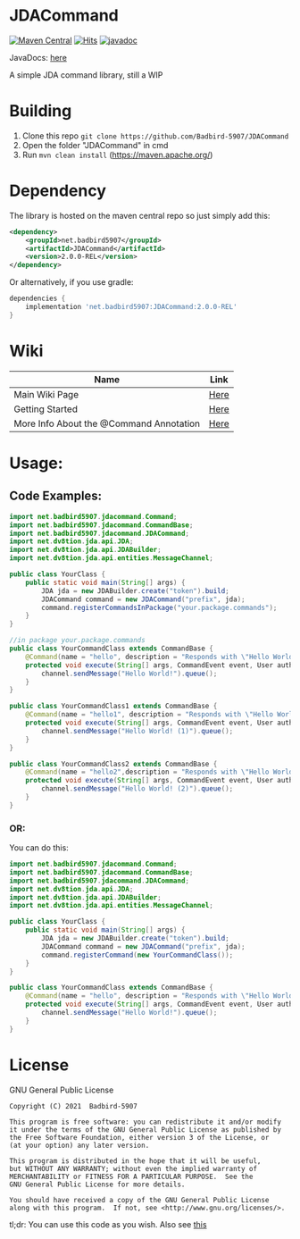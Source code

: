# JDACommand
[![Maven Central](https://img.shields.io/maven-central/v/net.badbird5907/JDACommand.svg?label=Maven%20Central&style=for-the-badge)](https://search.maven.org/search?q=g:%22net.badbird5907%22%20AND%20a:%22JDACommand%22)
[![Hits](https://hits.seeyoufarm.com/api/count/incr/badge.svg?url=https%3A%2F%2Fgithub.com%2FBadbird-5907%2FJDACommand&count_bg=%236EFF00&title_bg=%23555555&icon=&icon_color=%23E7E7E7&title=Views+%28as+of+21%2F05%2F06%29&edge_flat=true)](https://hits.seeyoufarm.com)
[![javadoc](https://javadoc.io/badge2/net.badbird5907/JDACommand/javadoc.svg)](https://javadoc.io/doc/net.badbird5907/JDACommand)

JavaDocs: [here](https://www.javadoc.io/doc/net.badbird5907/JDACommand/latest/index.html)

A simple JDA command library, still a WIP
# Building
1. Clone this repo `git clone https://github.com/Badbird-5907/JDACommand`
2. Open the folder "JDACommand" in cmd
3. Run `mvn clean install` (https://maven.apache.org/)

# Dependency
The library is hosted on the maven central repo so just simply add this:
```xml
<dependency>
    <groupId>net.badbird5907</groupId>
    <artifactId>JDACommand</artifactId>
    <version>2.0.0-REL</version>
</dependency>
```
Or alternatively, if you use gradle:
```groovy
dependencies {
    implementation 'net.badbird5907:JDACommand:2.0.0-REL'
}
```
# Wiki
|  Name  |  Link  |
|---|---|
|  Main Wiki Page  |  [Here](https://github.com/Badbird-5907/JDACommand/wiki)  |
|  Getting Started  |  [Here](https://github.com/Badbird-5907/JDACommand/wiki/Getting-Started)  |
|  More Info About the @Command Annotation  |  [Here](https://github.com/Badbird-5907/JDACommand/wiki/The-@Command-Annotation---In-Depth)  |


# Usage:

## Code Examples:

```java
import net.badbird5907.jdacommand.Command;
import net.badbird5907.jdacommand.CommandBase;
import net.badbird5907.jdacommand.JDACommand;
import net.dv8tion.jda.api.JDA;
import net.dv8tion.jda.api.JDABuilder;
import net.dv8tion.jda.api.entities.MessageChannel;

public class YourClass {
    public static void main(String[] args) {
        JDA jda = new JDABuilder.create("token").build;
        JDACommand command = new JDACommand("prefix", jda);
        command.registerCommandsInPackage("your.package.commands");
    }
}

//in package your.package.commands
public class YourCommandClass extends CommandBase {
    @Command(name = "hello", description = "Responds with \"Hello World!\"")
    protected void execute(String[] args, CommandEvent event, User author, Member member, Guild guild, MessageChannel channel) {
        channel.sendMessage("Hello World!").queue();
    }
}

public class YourCommandClass1 extends CommandBase {
    @Command(name = "hello1", description = "Responds with \"Hello World!\"")
    protected void execute(String[] args, CommandEvent event, User author, Member member, Guild guild, MessageChannel channel) {
        channel.sendMessage("Hello World! (1)").queue();
    }
}

public class YourCommandClass2 extends CommandBase {
    @Command(name = "hello2",description = "Responds with \"Hello World!\"")
    protected void execute(String[] args, CommandEvent event, User author, Member member, Guild guild, MessageChannel channel) {
        channel.sendMessage("Hello World! (2)").queue();
    }
}
```
### OR:

You can do this:
```java
import net.badbird5907.jdacommand.Command;
import net.badbird5907.jdacommand.CommandBase;
import net.badbird5907.jdacommand.JDACommand;
import net.dv8tion.jda.api.JDA;
import net.dv8tion.jda.api.JDABuilder;
import net.dv8tion.jda.api.entities.MessageChannel;

public class YourClass {
    public static void main(String[] args) {
        JDA jda = new JDABuilder.create("token").build;
        JDACommand command = new JDACommand("prefix", jda);
        command.registerCommand(new YourCommandClass());
    }
}

public class YourCommandClass extends CommandBase {
    @Command(name = "hello", description = "Responds with \"Hello World!\"")
    protected void execute(String[] args, CommandEvent event, User author, Member member, Guild guild, MessageChannel channel) {
        channel.sendMessage("Hello World!").queue();
    }
}
```


# License
GNU General Public License
```
Copyright (C) 2021  Badbird-5907

This program is free software: you can redistribute it and/or modify
it under the terms of the GNU General Public License as published by
the Free Software Foundation, either version 3 of the License, or
(at your option) any later version.

This program is distributed in the hope that it will be useful,
but WITHOUT ANY WARRANTY; without even the implied warranty of
MERCHANTABILITY or FITNESS FOR A PARTICULAR PURPOSE.  See the
GNU General Public License for more details.

You should have received a copy of the GNU General Public License
along with this program.  If not, see <http://www.gnu.org/licenses/>.
```
tl;dr: You can use this code as you wish.
Also see [this](/blob/master/license.md)
